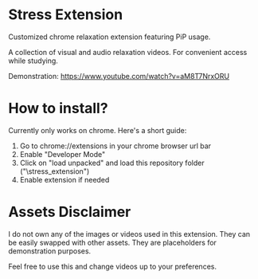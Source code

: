 # Stress Extension 

Customized chrome relaxation extension featuring PiP usage.

A collection of visual and audio relaxation videos. For convenient access while studying.

Demonstration:
https://www.youtube.com/watch?v=aM8T7NrxORU

# How to install?

Currently only works on chrome. Here's a short guide:

1. Go to chrome://extensions in your chrome browser url bar
2. Enable "Developer Mode"
3. Click on "load unpacked" and load this repository folder ("\stress_extension")
4. Enable extension if needed


# Assets Disclaimer

I do not own any of the images or videos used in this extension. They can be easily swapped with other assets. They are placeholders for demonstration purposes.

Feel free to use this and change videos up to your preferences.

